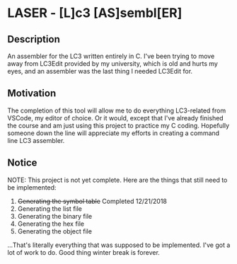 # LASER - [**L**]c3 [**AS**]sembl[**ER**]

## Description

An assembler for the LC3 written entirely in C. I've been trying to move away from LC3Edit provided by my university, which is old and hurts my eyes, and an assembler was the last thing I needed LC3Edit for.

## Motivation

The completion of this tool will allow me to do everything LC3-related from VSCode, my editor of choice. Or it would, except that I've already finished the course and am just using this project to practice my C coding. Hopefully someone down the line will appreciate my efforts in creating a command line LC3 assembler.

## Notice

NOTE: This project is not yet complete. Here are the things that still need to be implemented:

1. ~~Generating the symbol table~~ Completed 12/21/2018
2. Generating the list file
3. Generating the binary file
4. Generating the hex file
5. Generating the object file

...That's literally everything that was supposed to be implemented. I've got a lot of work to do. Good thing winter break is forever.